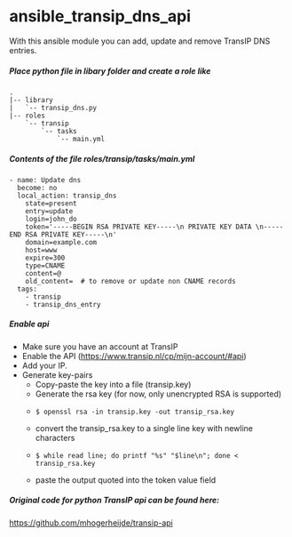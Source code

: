 # ansible_transip_dns_api
With this ansible module you can add, update and remove TransIP DNS entries.

##### Place python file in libary folder and create a role like
```
.
|-- library
|   `-- transip_dns.py
|-- roles
    `-- transip
        `-- tasks
            `-- main.yml

```
##### Contents of the file roles/transip/tasks/main.yml
```
- name: Update dns
  become: no
  local_action: transip_dns
    state=present
    entry=update
    login=john_do
    token='-----BEGIN RSA PRIVATE KEY-----\n PRIVATE KEY DATA \n-----END RSA PRIVATE KEY-----\n'
    domain=example.com
    host=www
    expire=300
    type=CNAME
    content=@
    old_content=  # to remove or update non CNAME records
  tags:
    - transip
    - transip_dns_entry
```
##### Enable api
- Make sure you have an account at TransIP
- Enable the API (https://www.transip.nl/cp/mijn-account/#api)
- Add your IP.
- Generate key-pairs
    - Copy-paste the key into a file (transip.key)
    - Generate the rsa key (for now, only unencrypted RSA is supported)
    -     $ openssl rsa -in transip.key -out transip_rsa.key
    - convert the transip_rsa.key to a single line key with newline characters
    -     $ while read line; do printf "%s" "$line\n"; done < transip_rsa.key
    - paste the output quoted into the token value field

##### Original code for python TransIP api can be found here:
https://github.com/mhogerheijde/transip-api
